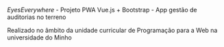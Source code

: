 <i>EyesEverywhere</i> - Projeto PWA Vue.js + Bootstrap - App gestão de auditorias no terreno

Realizado no âmbito da unidade curricular de Programação para a Web na universidade do Minho